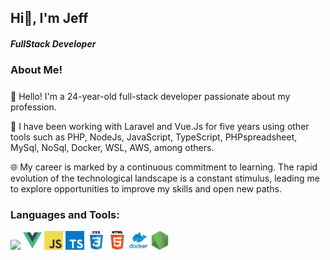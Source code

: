 ## Hi👋, I'm Jeff

##### FullStack Developer

### About Me!
##### 
👋 Hello! I'm a 24-year-old full-stack developer passionate about my profession. 

🚀 I have been working with Laravel and Vue.Js for five years using other tools such as PHP, NodeJs, JavaScript, TypeScript, PHPspreadsheet, MySql, NoSql, Docker, WSL, AWS, among others.

🌐 My career is marked by a continuous commitment to learning. The rapid evolution of the technological landscape is a constant stimulus, leading me to explore opportunities to improve my skills and open new paths.
##### 
### Languages and Tools:
<code><img height="30" src="https://upload.wikimedia.org/wikipedia/commons/thumb/9/9a/Laravel.svg/115px-Laravel.svg.png"></code>
<code><img height="30" src="https://raw.githubusercontent.com/github/explore/80688e429a7d4ef2fca1e82350fe8e3517d3494d/topics/vue/vue.png"></code>
<code><img height="30" src="https://raw.githubusercontent.com/github/explore/80688e429a7d4ef2fca1e82350fe8e3517d3494d/topics/javascript/javascript.png"></code>
<code><img height="30" src="https://raw.githubusercontent.com/github/explore/80688e429a7d4ef2fca1e82350fe8e3517d3494d/topics/typescript/typescript.png"></code>
<code><img height="30" src="https://raw.githubusercontent.com/github/explore/6c6508f34230f0ac0d49e847a326429eefbfc030/topics/css/css.png"></code>
<code><img height="30" src="https://raw.githubusercontent.com/github/explore/6c6508f34230f0ac0d49e847a326429eefbfc030/topics/html/html.png"></code>
<code><img height="30" src="https://raw.githubusercontent.com/github/explore/6c6508f34230f0ac0d49e847a326429eefbfc030/topics/docker/docker.png"></code>
<code><img height="30" src="https://raw.githubusercontent.com/github/explore/6c6508f34230f0ac0d49e847a326429eefbfc030/topics/nodejs/nodejs.png"></code>
